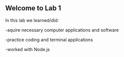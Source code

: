 ## Welcome to Lab 1
In this lab we learned/did:

-aquire necessary computer applications and software

-practice coding and terminal applications

-worked with Node.js
